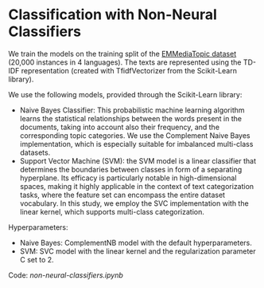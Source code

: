 # Classification with Non-Neural Classifiers

We train the models on the training split of the [EMMediaTopic dataset](https://www.clarin.si/repository/xmlui/handle/11356/1991) (20,000 instances in 4 languages). The texts are represented using the TD-IDF representation (created with TfidfVectorizer from the Scikit-Learn library).

We use the following models, provided through the Scikit-Learn library:
-  Naive Bayes Classifier: This probabilistic machine learning algorithm learns the statistical relationships between the words present in the documents, taking into account also their frequency, and the corresponding topic categories. We use the Complement Naive Bayes implementation, which is especially suitable for imbalanced multi-class datasets. 
-  Support Vector Machine (SVM): the SVM model is a linear classifier that determines the boundaries between classes in form of a separating hyperplane. Its efficacy is particularly notable in high-dimensional spaces, making it highly applicable in the context of text categorization tasks, where the feature set can encompass the entire dataset vocabulary. In this study, we employ the SVC implementation with the linear kernel, which supports multi-class categorization.

Hyperparameters:
- Naive Bayes: ComplementNB model with the default hyperparameters.
- SVM: SVC model with the linear kernel and the regularization parameter C set to 2.

Code: *non-neural-classifiers.ipynb*